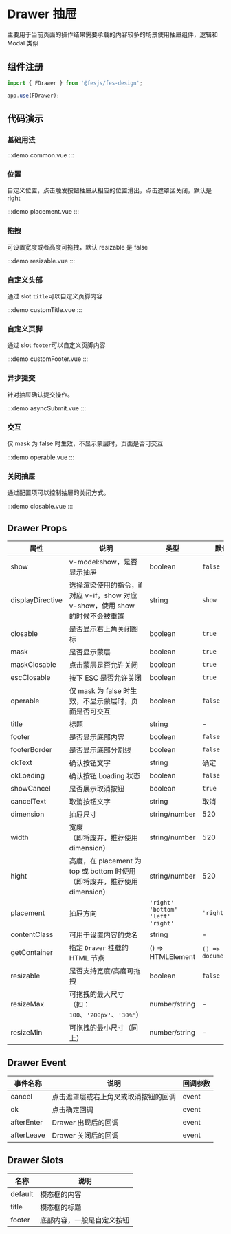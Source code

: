 # Drawer 抽屉

主要用于当前页面的操作结果需要承载的内容较多的场景使用抽屉组件，逻辑和 Modal 类似

## 组件注册

```js
import { FDrawer } from '@fesjs/fes-design';

app.use(FDrawer);
```

## 代码演示

### 基础用法

:::demo
common.vue
:::

### 位置

自定义位置，点击触发按钮抽屉从相应的位置滑出，点击遮罩区关闭，默认是 right

:::demo
placement.vue
:::

### 拖拽

可设置宽度或者高度可拖拽，默认 resizable 是 false

:::demo
resizable.vue
:::

### 自定义头部

通过 slot `title`可以自定义页脚内容

:::demo
customTitle.vue
:::

### 自定义页脚

通过 slot `footer`可以自定义页脚内容

:::demo
customFooter.vue
:::

### 异步提交

针对抽屉确认提交操作。

:::demo
asyncSubmit.vue
:::

### 交互

仅 mask 为 false 时生效，不显示蒙层时，页面是否可交互

:::demo
operable.vue
:::

### 关闭抽屉

通过配置项可以控制抽屉的关闭方式。

:::demo
closable.vue
:::

## Drawer Props

| 属性             | 说明                                                                            | 类型                                    | 默认值                |
| ---------------- | ------------------------------------------------------------------------------- | --------------------------------------- | --------------------- |
| show             | v-model:show，是否显示抽屉                                                      | boolean                                 | `false`               |
| displayDirective | 选择渲染使用的指令，if 对应 v-if，show 对应 v-show，使用 show 的时候不会被重置  | string                                  | `show`                |
| closable         | 是否显示右上角关闭图标                                                          | boolean                                 | `true`                |
| mask             | 是否显示蒙层                                                                    | boolean                                 | `true`                |
| maskClosable     | 点击蒙层是否允许关闭                                                            | boolean                                 | `true`                |
| escClosable      | 按下 ESC 是否允许关闭                                                           | boolean                                 | `true`                |
| operable         | 仅 mask 为 false 时生效，不显示蒙层时，页面是否可交互                           | boolean                                 | `false`               |
| title            | 标题                                                                            | string                                  | -                     |
| footer           | 是否显示底部内容                                                                | boolean                                 | `false`               |
| footerBorder     | 是否显示底部分割线                                                              | boolean                                 | `false`               |
| okText           | 确认按钮文字                                                                    | string                                  | 确定                  |
| okLoading        | 确认按钮 Loading 状态                                                           | boolean                                 | `false`               |
| showCancel       | 是否展示取消按钮                                                                | boolean                                 | `true`                |
| cancelText       | 取消按钮文字                                                                    | string                                  | 取消                  |
| dimension        | 抽屉尺寸                                                                        | string/number                           | 520                   |
| width            | 宽度<br/>（即将废弃，推荐使用 dimension）                                       | string/number                           | 520                   |
| hight            | 高度，在 placement 为 top 或 bottom 时使用<br/>（即将废弃，推荐使用 dimension） | string/number                           | 520                   |
| placement        | 抽屉方向                                                                        | `'right'` `'bottom'` `'left'` `'right'` | `'right'`             |
| contentClass     | 可用于设置内容的类名                                                            | string                                  | -                     |
| getContainer     | 指定 `Drawer` 挂载的 HTML 节点                                                  | () => HTMLElement                       | `() => document.body` |
| resizable        | 是否支持宽度/高度可拖拽                                                         | boolean                                 | `false`               |
| resizeMax        | 可拖拽的最大尺寸（如：`100`、`'200px'`、`'30%'`）                               | number/string                           | -                     |
| resizeMin        | 可拖拽的最小尺寸（同上）                                                        | number/string                           | -                     |

## Drawer Event

| 事件名称   | 说明                                 | 回调参数 |
| ---------- | ------------------------------------ | -------- |
| cancel     | 点击遮罩层或右上角叉或取消按钮的回调 | event    |
| ok         | 点击确定回调                         | event    |
| afterEnter | Drawer 出现后的回调                  | event    |
| afterLeave | Drawer 关闭后的回调                  | event    |

## Drawer Slots

| 名称    | 说明                       |
| ------- | -------------------------- |
| default | 模态框的内容               |
| title   | 模态框的标题               |
| footer  | 底部内容，一般是自定义按钮 |
